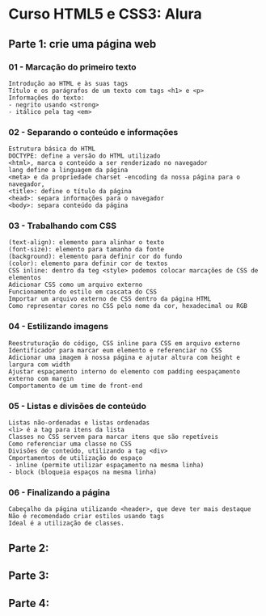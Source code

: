 # Curso HTML5 e CSS3: Alura

## Parte 1: crie uma página web

### 01 - Marcação do primeiro texto
    Introdução ao HTML e às suas tags
    Título e os parágrafos de um texto com tags <h1> e <p>
    Informações do texto:
    - negrito usando <strong>
    - itálico pela tag <em>
### 02 - Separando o conteúdo e informações
    Estrutura básica do HTML
    DOCTYPE: define a versão do HTML utilizado
    <html>, marca o conteúdo a ser renderizado no navegador
    lang define a linguagem da página
    <meta> e da propriedade charset -encoding da nossa página para o navegador,
    <title>: define o título da página
    <head>: separa informações para o navegador
    <body>: separa conteúdo da página
### 03 - Trabalhando com CSS
    (text-align): elemento para alinhar o texto
    (font-size): elemento para tamanho da fonte
    (background): elemento para definir cor do fundo
    (color): elemento para definir cor de textos
    CSS inline: dentro da teg <style> podemos colocar marcações de CSS de elementos 
    Adicionar CSS como um arquivo externo
    Funcionamento do estilo em cascata do CSS
    Importar um arquivo externo de CSS dentro da página HTML
    Como representar cores no CSS pelo nome da cor, hexadecimal ou RGB
### 04 - Estilizando imagens
    Reestruturação do código, CSS inline para CSS em arquivo externo
    Identificador para marcar eum elemento e referenciar no CSS
    Adicionar uma imagem à nossa página e ajutar altura com height e largura com width
    Ajustar espaçamento interno do elemento com padding eespaçamento externo com margin
    Comportamento de um time de front-end
### 05 - Listas e divisões de conteúdo
    Listas não-ordenadas e listas ordenadas
    <li> é a tag para itens da lista
    Classes no CSS servem para marcar itens que são repetíveis
    Como referenciar uma classe no CSS
    Divisões de conteúdo, utilizando a tag <div>
    Cmportamentos de utilização do espaço
    - inline (permite utilizar espaçamento na mesma linha)
    - block (bloqueia espaços na mesma linha)
### 06 - Finalizando a página
    Cabeçalho da página utilizando <header>, que deve ter mais destaque
    Não é recomendado criar estilos usando tags
    Ideal é a utilização de classes.
    
## Parte 2:
## Parte 3:
## Parte 4:
